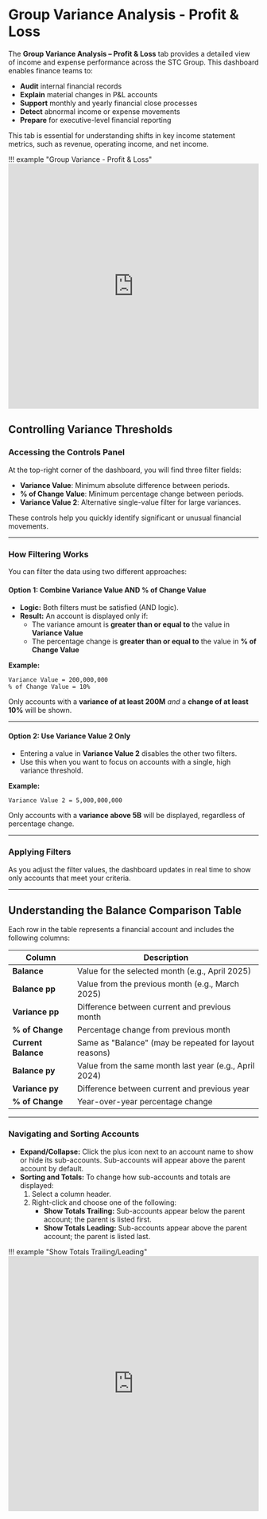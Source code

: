 # Group Variance Analysis - Profit & Loss

The **Group Variance Analysis – Profit & Loss** tab provides a detailed view of income and expense performance across the STC Group. This dashboard enables finance teams to:

- **Audit** internal financial records
- **Explain** material changes in P&L accounts
- **Support** monthly and yearly financial close processes
- **Detect** abnormal income or expense movements
- **Prepare** for executive-level financial reporting

This tab is essential for understanding shifts in key income statement metrics, such as revenue, operating income, and net income.

!!! example "Group Variance - Profit & Loss"
    <iframe frameborder="0" style="width:100%;height:492px;" src="https://viewer.diagrams.net/?tags=%7B%7D&lightbox=1&highlight=0000ff&edit=_blank&layers=1&nav=1&title=group_variance_analysis.drawio&page-id=1pmbm4ulQHd663ALxY0E&dark=auto#Uhttps%3A%2F%2Fdrive.google.com%2Fuc%3Fid%3D1tykHKd6UvIqKrMuQW2qPkYfQKrK2jlD-%26export%3Ddownload"></iframe>

## Controlling Variance Thresholds

### Accessing the Controls Panel

At the top-right corner of the dashboard, you will find three filter fields:

- **Variance Value**: Minimum absolute difference between periods.
- **% of Change Value**: Minimum percentage change between periods.
- **Variance Value 2**: Alternative single-value filter for large variances.

These controls help you quickly identify significant or unusual financial movements.

---

### How Filtering Works

You can filter the data using two different approaches:

#### **Option 1: Combine Variance Value AND % of Change Value**

- **Logic:** Both filters must be satisfied (AND logic).
- **Result:** An account is displayed only if:
    - The variance amount is **greater than or equal to** the value in **Variance Value**
    - The percentage change is **greater than or equal to** the value in **% of Change Value**

**Example:**

```
Variance Value = 200,000,000
% of Change Value = 10%
```
Only accounts with a **variance of at least 200M** _and_ a **change of at least 10%** will be shown.

---

#### **Option 2: Use Variance Value 2 Only**

- Entering a value in **Variance Value 2** disables the other two filters.
- Use this when you want to focus on accounts with a single, high variance threshold.

**Example:**

```
Variance Value 2 = 5,000,000,000
```
Only accounts with a **variance above 5B** will be displayed, regardless of percentage change.

---

### Applying Filters

As you adjust the filter values, the dashboard updates in real time to show only accounts that meet your criteria.

---

## Understanding the Balance Comparison Table

Each row in the table represents a financial account and includes the following columns:

| Column              | Description                                              |
|---------------------|---------------------------------------------------------|
| **Balance**         | Value for the selected month (e.g., April 2025)         |
| **Balance pp**      | Value from the previous month (e.g., March 2025)        |
| **Variance pp**     | Difference between current and previous month           |
| **% of Change**     | Percentage change from previous month                   |
| **Current Balance** | Same as "Balance" (may be repeated for layout reasons)  |
| **Balance py**      | Value from the same month last year (e.g., April 2024)  |
| **Variance py**     | Difference between current and previous year            |
| **% of Change**     | Year-over-year percentage change                        |

---

### Navigating and Sorting Accounts

- **Expand/Collapse:** Click the plus icon next to an account name to show or hide its sub-accounts. Sub-accounts will appear above the parent account by default.
- **Sorting and Totals:** To change how sub-accounts and totals are displayed:
    1. Select a column header.
    2. Right-click and choose one of the following:
        - **Show Totals Trailing:** Sub-accounts appear below the parent account; the parent is listed first.
        - **Show Totals Leading:** Sub-accounts appear above the parent account; the parent is listed last.

!!! example "Show Totals Trailing/Leading"
    <iframe frameborder="0" style="width:100%;height:512px;" src="https://viewer.diagrams.net/?tags=%7B%7D&lightbox=1&highlight=0000ff&edit=_blank&layers=1&nav=1&title=group_variance_analysis.drawio&page-id=tQzzZA9eqVGRa3rge-n7&dark=auto#Uhttps%3A%2F%2Fdrive.google.com%2Fuc%3Fid%3D1tykHKd6UvIqKrMuQW2qPkYfQKrK2jlD-%26export%3Ddownload"></iframe>